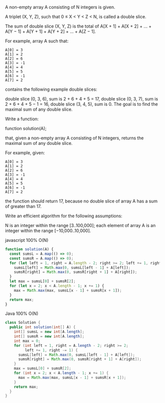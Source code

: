 A non-empty array A consisting of N integers is given.

A triplet (X, Y, Z), such that 0 ≤ X < Y < Z < N, is called a double slice.

The sum of double slice (X, Y, Z) is the total of A[X + 1] + A[X + 2] + ... + A[Y − 1] + A[Y + 1] + A[Y + 2] + ... + A[Z − 1].

For example, array A such that:

    A[0] = 3
    A[1] = 2
    A[2] = 6
    A[3] = -1
    A[4] = 4
    A[5] = 5
    A[6] = -1
    A[7] = 2
contains the following example double slices:

double slice (0, 3, 6), sum is 2 + 6 + 4 + 5 = 17,
double slice (0, 3, 7), sum is 2 + 6 + 4 + 5 − 1 = 16,
double slice (3, 4, 5), sum is 0.
The goal is to find the maximal sum of any double slice.

Write a function:

function solution(A);

that, given a non-empty array A consisting of N integers, returns the maximal sum of any double slice.

For example, given:

    A[0] = 3
    A[1] = 2
    A[2] = 6
    A[3] = -1
    A[4] = 4
    A[5] = 5
    A[6] = -1
    A[7] = 2
the function should return 17, because no double slice of array A has a sum of greater than 17.

Write an efficient algorithm for the following assumptions:

N is an integer within the range [3..100,000];
each element of array A is an integer within the range [−10,000..10,000].



javascript 100% O(N)
```javascript
function solution(A) {
  const sumsL = A.map(() => 0);
  const sumsR = A.map(() => 0);
  for (let left = 1, right = A.length - 2; right >= 2; left += 1, right -= 1) {
    sumsL[left] = Math.max(0, sumsL[left - 1] + A[left]);
    sumsR[right] = Math.max(0, sumsR[right + 1] + A[right]);
  }
  let max = sumsL[0] + sumsR[2];
  for (let x = 2; x < A.length - 1; x += 1) {
    max = Math.max(max, sumsL[x - 1] + sumsR[x + 1]);
  }
  return max;
}
```

Java 100% O(N)
```java
class Solution {
  public int solution(int[] A) {
    int[] sumsL = new int[A.length];
    int[] sumsR = new int[A.length];
    int max = 0;
    for (int left = 1, right = A.length - 2; right >= 2;
         left += 1, right -= 1) {
      sumsL[left] = Math.max(0, sumsL[left - 1] + A[left]);
      sumsR[right] = Math.max(0, sumsR[right + 1] + A[right]);
    }
    max = sumsL[0] + sumsR[2];
    for (int x = 2; x < A.length - 1; x += 1) {
      max = Math.max(max, sumsL[x - 1] + sumsR[x + 1]);
    }
    return max;
  }
}

```